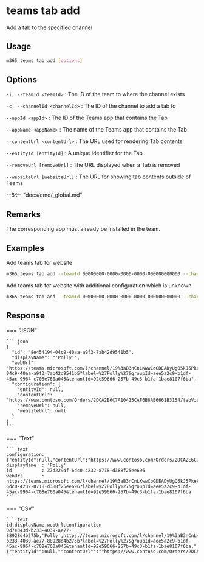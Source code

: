 # teams tab add

Add a tab to the specified channel

## Usage

```sh
m365 teams tab add [options]
```

## Options

`-i, --teamId <teamId>`
: The ID of the team to where the channel exists

`-c, --channelId <channelId>`
: The ID of the channel to add a tab to

`--appId <appId>`
: The ID of the Teams app that contains the Tab

`--appName <appName>`
: The name of the Teams app that contains the Tab

`--contentUrl <contentUrl>`
: The URL used for rendering Tab contents

`--entityId [entityId]`
: A unique identifier for the Tab

`--removeUrl [removeUrl]`
: The URL displayed when a Tab is removed

`--websiteUrl [websiteUrl]`
: The URL for showing tab contents outside of Teams

--8<-- "docs/cmd/_global.md"

## Remarks

The corresponding app must already be installed in the team.

## Examples
  
Add teams tab for website

```sh
m365 teams tab add --teamId 00000000-0000-0000-0000-000000000000 --channelId 19:00000000000000000000000000000000@thread.skype --appId 06805b9e-77e3-4b93-ac81-525eb87513b8 --appName 'My Contoso Tab' --contentUrl 'https://www.contoso.com/Orders/2DCA2E6C7A10415CAF6B8AB6661B3154/tabView'
```

Add teams tab for website with additional configuration which is unknown

```sh
m365 teams tab add --teamId 00000000-0000-0000-0000-000000000000 --channelId 19:00000000000000000000000000000000@thread.skype --appId 06805b9e-77e3-4b93-ac81-525eb87513b8 --appName 'My Contoso Tab' --contentUrl 'https://www.contoso.com/Orders/2DCA2E6C7A10415CAF6B8AB6661B3154/tabView' --test1 'value for test1'
```

## Response

=== "JSON"

    ``` json
    {
      "id": "8e454194-04c9-40aa-a9f3-7ab42d9541b5",
      "displayName": "'Polly'",
      "webUrl": "https://teams.microsoft.com/l/channel/19%3aB3nCnLKwwCoGDEADyUgQ5kJ5Pkekujyjmwxp7uhQeAE1%40thread.tacv2/tab%3a%3a8e454194-04c9-40aa-a9f3-7ab42d9541b5?label=%27Polly%27&groupId=aee5a2c9-b1df-45ac-9964-c708e760a045&tenantId=92e59666-257b-49c3-b1fa-1bae8107f6ba",
      "configuration": {
        "entityId": null,
        "contentUrl": "https://www.contoso.com/Orders/2DCA2E6C7A10415CAF6B8AB6661B3154/tabView",
        "removeUrl": null,
        "websiteUrl": null
      }
    }
    ```

=== "Text"

    ``` text
    configuration: {"entityId":null,"contentUrl":"https://www.contoso.com/Orders/2DCA2E6C7A10415CAF6B8AB6661B3154/tabView","removeUrl":null,"websiteUrl":null}
    displayName  : 'Polly'
    id           : 37d2294f-6dc0-4232-8718-d388f25ee696
    webUrl       : https://teams.microsoft.com/l/channel/19%3aB3nCnLKwwCoGDEADyUgQ5kJ5Pkekujyjmwxp7uhQeAE1%40thread.tacv2/tab%3a%3a37d2294f-6dc0-4232-8718-d388f25ee696?label=%27Polly%27&groupId=aee5a2c9-b1df-45ac-9964-c708e760a045&tenantId=92e59666-257b-49c3-b1fa-1bae8107f6ba
    ```

=== "CSV"

    ``` text
    id,displayName,webUrl,configuration
    0d7e343d-b233-4039-ae77-88928d4b275b,'Polly',https://teams.microsoft.com/l/channel/19%3aB3nCnLKwwCoGDEADyUgQ5kJ5Pkekujyjmwxp7uhQeAE1%40thread.tacv2/tab%3a%3a0d7e343d-b233-4039-ae77-88928d4b275b?label=%27Polly%27&groupId=aee5a2c9-b1df-45ac-9964-c708e760a045&tenantId=92e59666-257b-49c3-b1fa-1bae8107f6ba,"{""entityId"":null,""contentUrl"":""https://www.contoso.com/Orders/2DCA2E6C7A10415CAF6B8AB6661B3154/tabView"",""removeUrl"":null,""websiteUrl"":null}"
    ```

